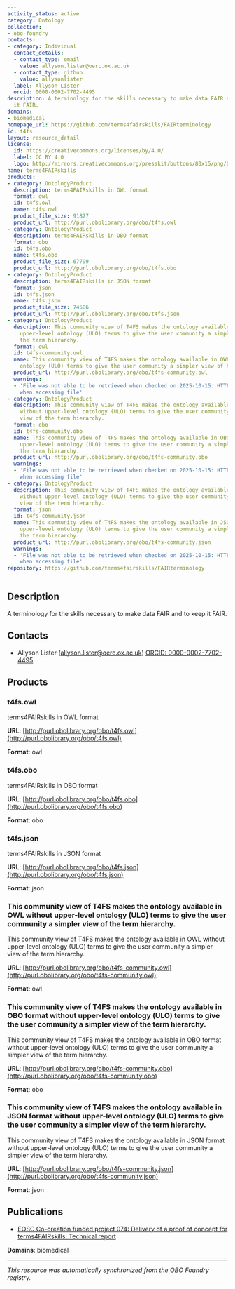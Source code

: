 ```yaml
---
activity_status: active
category: Ontology
collection:
- obo-foundry
contacts:
- category: Individual
  contact_details:
  - contact_type: email
    value: allyson.lister@oerc.ox.ac.uk
  - contact_type: github
    value: allysonlister
  label: Allyson Lister
  orcid: 0000-0002-7702-4495
description: A terminology for the skills necessary to make data FAIR and to keep
  it FAIR.
domains:
- biomedical
homepage_url: https://github.com/terms4fairskills/FAIRterminology
id: t4fs
layout: resource_detail
license:
  id: https://creativecommons.org/licenses/by/4.0/
  label: CC BY 4.0
  logo: http://mirrors.creativecommons.org/presskit/buttons/80x15/png/by.png
name: terms4FAIRskills
products:
- category: OntologyProduct
  description: terms4FAIRskills in OWL format
  format: owl
  id: t4fs.owl
  name: t4fs.owl
  product_file_size: 91877
  product_url: http://purl.obolibrary.org/obo/t4fs.owl
- category: OntologyProduct
  description: terms4FAIRskills in OBO format
  format: obo
  id: t4fs.obo
  name: t4fs.obo
  product_file_size: 67799
  product_url: http://purl.obolibrary.org/obo/t4fs.obo
- category: OntologyProduct
  description: terms4FAIRskills in JSON format
  format: json
  id: t4fs.json
  name: t4fs.json
  product_file_size: 74586
  product_url: http://purl.obolibrary.org/obo/t4fs.json
- category: OntologyProduct
  description: This community view of T4FS makes the ontology available in OWL without
    upper-level ontology (ULO) terms to give the user community a simpler view of
    the term hierarchy.
  format: owl
  id: t4fs-community.owl
  name: This community view of T4FS makes the ontology available in OWL without upper-level
    ontology (ULO) terms to give the user community a simpler view of the term hierarchy.
  product_url: http://purl.obolibrary.org/obo/t4fs-community.owl
  warnings:
  - 'File was not able to be retrieved when checked on 2025-10-15: HTTP 404 error
    when accessing file'
- category: OntologyProduct
  description: This community view of T4FS makes the ontology available in OBO format
    without upper-level ontology (ULO) terms to give the user community a simpler
    view of the term hierarchy.
  format: obo
  id: t4fs-community.obo
  name: This community view of T4FS makes the ontology available in OBO format without
    upper-level ontology (ULO) terms to give the user community a simpler view of
    the term hierarchy.
  product_url: http://purl.obolibrary.org/obo/t4fs-community.obo
  warnings:
  - 'File was not able to be retrieved when checked on 2025-10-15: HTTP 404 error
    when accessing file'
- category: OntologyProduct
  description: This community view of T4FS makes the ontology available in JSON format
    without upper-level ontology (ULO) terms to give the user community a simpler
    view of the term hierarchy.
  format: json
  id: t4fs-community.json
  name: This community view of T4FS makes the ontology available in JSON format without
    upper-level ontology (ULO) terms to give the user community a simpler view of
    the term hierarchy.
  product_url: http://purl.obolibrary.org/obo/t4fs-community.json
  warnings:
  - 'File was not able to be retrieved when checked on 2025-10-15: HTTP 404 error
    when accessing file'
repository: https://github.com/terms4fairskills/FAIRterminology
---
```

## Description

A terminology for the skills necessary to make data FAIR and to keep it FAIR.

## Contacts

- Allyson Lister (allyson.lister@oerc.ox.ac.uk) [ORCID: 0000-0002-7702-4495](https://orcid.org/0000-0002-7702-4495)

## Products

### t4fs.owl

terms4FAIRskills in OWL format

**URL**: [http://purl.obolibrary.org/obo/t4fs.owl](http://purl.obolibrary.org/obo/t4fs.owl)

**Format**: owl

### t4fs.obo

terms4FAIRskills in OBO format

**URL**: [http://purl.obolibrary.org/obo/t4fs.obo](http://purl.obolibrary.org/obo/t4fs.obo)

**Format**: obo

### t4fs.json

terms4FAIRskills in JSON format

**URL**: [http://purl.obolibrary.org/obo/t4fs.json](http://purl.obolibrary.org/obo/t4fs.json)

**Format**: json

### This community view of T4FS makes the ontology available in OWL without upper-level ontology (ULO) terms to give the user community a simpler view of the term hierarchy.

This community view of T4FS makes the ontology available in OWL without upper-level ontology (ULO) terms to give the user community a simpler view of the term hierarchy.

**URL**: [http://purl.obolibrary.org/obo/t4fs-community.owl](http://purl.obolibrary.org/obo/t4fs-community.owl)

**Format**: owl

### This community view of T4FS makes the ontology available in OBO format without upper-level ontology (ULO) terms to give the user community a simpler view of the term hierarchy.

This community view of T4FS makes the ontology available in OBO format without upper-level ontology (ULO) terms to give the user community a simpler view of the term hierarchy.

**URL**: [http://purl.obolibrary.org/obo/t4fs-community.obo](http://purl.obolibrary.org/obo/t4fs-community.obo)

**Format**: obo

### This community view of T4FS makes the ontology available in JSON format without upper-level ontology (ULO) terms to give the user community a simpler view of the term hierarchy.

This community view of T4FS makes the ontology available in JSON format without upper-level ontology (ULO) terms to give the user community a simpler view of the term hierarchy.

**URL**: [http://purl.obolibrary.org/obo/t4fs-community.json](http://purl.obolibrary.org/obo/t4fs-community.json)

**Format**: json

## Publications

- [EOSC Co-creation funded project 074: Delivery of a proof of concept for terms4FAIRskills: Technical report](https://doi.org/10.5281/zenodo.4705219)

**Domains**: biomedical

---

*This resource was automatically synchronized from the OBO Foundry registry.*